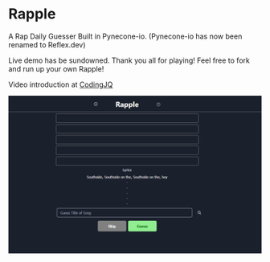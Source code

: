 # Rapple
A Rap Daily Guesser Built in Pynecone-io. (Pynecone-io has now been renamed to Reflex.dev) 

Live demo has be sundowned. Thank you all for playing! Feel free to fork and run up your own Rapple!

Video introduction at [CodingJQ](https://www.youtube.com/watch?v=qj0truW76EM)

![Rapple Screenshot](https://github.com/codingjq/rapple-pyne/blob/main/image_2023-10-19_191823420.png)
